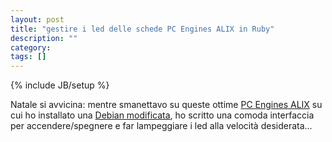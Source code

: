 ```yaml
---
layout: post
title: "gestire i led delle schede PC Engines ALIX in Ruby"
description: ""
category:
tags: []
---
```

{% include JB/setup %}

Natale si avvicina: mentre smanettavo su queste ottime [PC Engines ALIX](http://pcengines.ch/alix.htm) su cui ho installato una [Debian modificata](http://code.google.com/p/debian-for-alix/),
ho scritto una comoda interfaccia per accendere/spegnere e far lampeggiare i led alla velocità desiderata...

<script src="https://gist.github.com/4044809.js?file=AlixLed.rb"></script>

